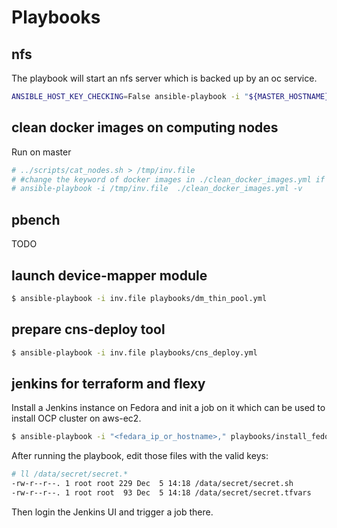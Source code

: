 # Playbooks

## nfs
The playbook will start an nfs server which is backed up by an oc service.

```sh
ANSIBLE_HOST_KEY_CHECKING=False ansible-playbook -i "${MASTER_HOSTNAME}," --private-key ./id_rsa_perf ./nfs_via_pod.yml
```

## clean docker images on computing nodes
Run on master
```sh
# ../scripts/cat_nodes.sh > /tmp/inv.file
# #change the keyword of docker images in ./clean_docker_images.yml if needed
# ansible-playbook -i /tmp/inv.file  ./clean_docker_images.yml -v
```

## pbench
TODO

## launch device-mapper module

```sh
$ ansible-playbook -i inv.file playbooks/dm_thin_pool.yml
```

## prepare cns-deploy tool

```sh
$ ansible-playbook -i inv.file playbooks/cns_deploy.yml
```

## jenkins for terraform and flexy
Install a Jenkins instance on Fedora and init a job on it which can be used
to install OCP cluster on aws-ec2.

```bash
$ ansible-playbook -i "<fedara_ip_or_hostname>," playbooks/install_fedora_local.yaml

```

After running the playbook, edit those files with the valid keys:

```bash
# ll /data/secret/secret.*
-rw-r--r--. 1 root root 229 Dec  5 14:18 /data/secret/secret.sh
-rw-r--r--. 1 root root  93 Dec  5 14:18 /data/secret/secret.tfvars

```

Then login the Jenkins UI and trigger a job there.
